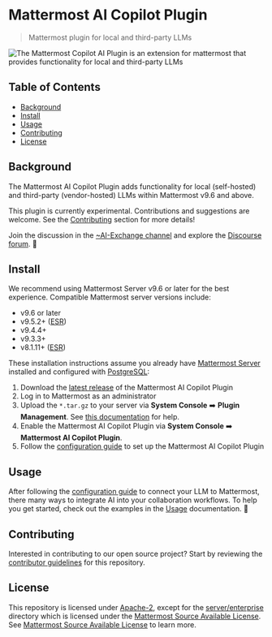 # Mattermost AI Copilot Plugin

> Mattermost plugin for local and third-party LLMs

![The Mattermost Copilot AI Plugin is an extension for mattermost that provides functionality for local and third-party LLMs](https://github.com/mattermost/openops/assets/7295363/37cc5337-16a0-4d88-971f-71cd0cdc52e9)

<!-- omit from toc -->
## Table of Contents

- [Background](#background)
- [Install](#install)
- [Usage](#usage)
- [Contributing](#contributing)
- [License](#license)

## Background

The Mattermost AI Copilot Plugin adds functionality for local (self-hosted) and third-party (vendor-hosted) LLMs within Mattermost v9.6 and above.

This plugin is currently experimental. Contributions and suggestions are welcome. See the [Contributing](#contributing) section for more details!

Join the discussion in the [~AI-Exchange channel](https://community.mattermost.com/core/channels/ai-exchange) and explore the [Discourse forum](https://forum.mattermost.com/c/openops-ai/40). 💬

## Install

We recommend using Mattermost Server v9.6 or later for the best experience. Compatible Mattermost server versions include:

- v9.6 or later
- v9.5.2+ ([ESR](https://docs.mattermost.com/deploy/mattermost-changelog.html#release-v9-5-extended-support-release))
- v9.4.4+
- v9.3.3+
- v8.1.11+ ([ESR](https://docs.mattermost.com/deploy/mattermost-changelog.html))

These installation instructions assume you already have [Mattermost Server](https://mattermost.com/download/) installed and configured with [PostgreSQL](https://www.postgresql.org/):

1. Download the [latest release](https://github.com/mattermost/mattermost-plugin-ai/releases) of the Mattermost AI Copilot Plugin
2. Log in to Mattermost as an administrator
3. Upload the `*.tar.gz` to your server via **System Console** ➡️ **Plugin Management**. See [this documentation](https://developers.mattermost.com/integrate/plugins/using-and-managing-plugins/#custom-plugins) for help.
4. Enable the Mattermost AI Copilot Plugin via **System Console** ➡️ **Mattermost AI Copilot Plugin**.
5. Follow the [configuration guide](./docs/configuration-guide.md) to set up the Mattermost AI Copilot Plugin

## Usage

After following the [configuration guide](./docs/configuration-guide.md) to connect your LLM to Mattermost, there many ways to integrate AI into your collaboration workflows. To help you get started, check out the examples in the [Usage](./docs/usage.md) documentation. 🚀

## Contributing

Interested in contributing to our open source project? Start by reviewing the [contributor guidelines](./.github/CONTRIBUTING.md) for this repository.

## License

This repository is licensed under [Apache-2](./LICENSE), except for the [server/enterprise](server/enterprise) directory which is licensed under the [Mattermost Source Available License](LICENSE.enterprise). See [Mattermost Source Available License](https://docs.mattermost.com/overview/faq.html#mattermost-source-available-license) to learn more.
